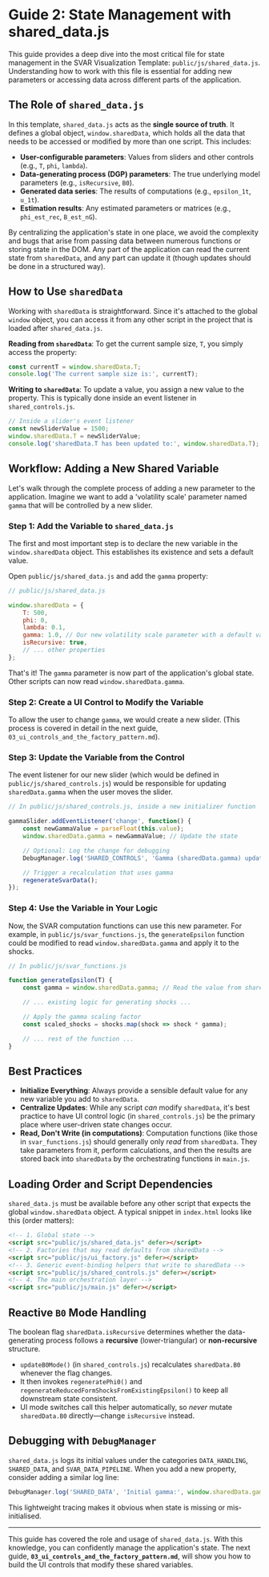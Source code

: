 # Guide 2: State Management with shared_data.js

This guide provides a deep dive into the most critical file for state management in the SVAR Visualization Template: `public/js/shared_data.js`. Understanding how to work with this file is essential for adding new parameters or accessing data across different parts of the application.

## The Role of `shared_data.js`

In this template, `shared_data.js` acts as the **single source of truth**. It defines a global object, `window.sharedData`, which holds all the data that needs to be accessed or modified by more than one script. This includes:

-   **User-configurable parameters**: Values from sliders and other controls (e.g., `T`, `phi`, `lambda`).
-   **Data-generating process (DGP) parameters**: The true underlying model parameters (e.g., `isRecursive`, `B0`).
-   **Generated data series**: The results of computations (e.g., `epsilon_1t`, `u_1t`).
-   **Estimation results**: Any estimated parameters or matrices (e.g., `phi_est_rec`, `B_est_nG`).

By centralizing the application's state in one place, we avoid the complexity and bugs that arise from passing data between numerous functions or storing state in the DOM. Any part of the application can read the current state from `sharedData`, and any part can update it (though updates should be done in a structured way).

## How to Use `sharedData`

Working with `sharedData` is straightforward. Since it's attached to the global `window` object, you can access it from any other script in the project that is loaded after `shared_data.js`.

**Reading from `sharedData`**:
To get the current sample size, `T`, you simply access the property:
```javascript
const currentT = window.sharedData.T;
console.log('The current sample size is:', currentT);
```

**Writing to `sharedData`**:
To update a value, you assign a new value to the property. This is typically done inside an event listener in `shared_controls.js`.
```javascript
// Inside a slider's event listener
const newSliderValue = 1500;
window.sharedData.T = newSliderValue;
console.log('sharedData.T has been updated to:', window.sharedData.T);
```

## Workflow: Adding a New Shared Variable

Let's walk through the complete process of adding a new parameter to the application. Imagine we want to add a 'volatility scale' parameter named `gamma` that will be controlled by a new slider.

### Step 1: Add the Variable to `shared_data.js`

The first and most important step is to declare the new variable in the `window.sharedData` object. This establishes its existence and sets a default value.

Open `public/js/shared_data.js` and add the `gamma` property:

```javascript
// public/js/shared_data.js

window.sharedData = {
    T: 500,
    phi: 0,
    lambda: 0.1,
    gamma: 1.0, // Our new volatility scale parameter with a default value
    isRecursive: true,
    // ... other properties
};
```

That's it! The `gamma` parameter is now part of the application's global state. Other scripts can now read `window.sharedData.gamma`.

### Step 2: Create a UI Control to Modify the Variable

To allow the user to change `gamma`, we would create a new slider. (This process is covered in detail in the next guide, `03_ui_controls_and_the_factory_pattern.md`).

### Step 3: Update the Variable from the Control

The event listener for our new slider (which would be defined in `public/js/shared_controls.js`) would be responsible for updating `sharedData.gamma` when the user moves the slider.

```javascript
// In public/js/shared_controls.js, inside a new initializer function

gammaSlider.addEventListener('change', function() {
    const newGammaValue = parseFloat(this.value);
    window.sharedData.gamma = newGammaValue; // Update the state

    // Optional: Log the change for debugging
    DebugManager.log('SHARED_CONTROLS', 'Gamma (sharedData.gamma) updated to:', window.sharedData.gamma);

    // Trigger a recalculation that uses gamma
    regenerateSvarData();
});
```

### Step 4: Use the Variable in Your Logic

Now, the SVAR computation functions can use this new parameter. For example, in `public/js/svar_functions.js`, the `generateEpsilon` function could be modified to read `window.sharedData.gamma` and apply it to the shocks.

```javascript
// In public/js/svar_functions.js

function generateEpsilon(T) {
    const gamma = window.sharedData.gamma; // Read the value from sharedData

    // ... existing logic for generating shocks ...

    // Apply the gamma scaling factor
    const scaled_shocks = shocks.map(shock => shock * gamma);

    // ... rest of the function ...
}
```

## Best Practices

-   **Initialize Everything**: Always provide a sensible default value for any new variable you add to `sharedData`.
-   **Centralize Updates**: While any script *can* modify `sharedData`, it's best practice to have UI control logic (in `shared_controls.js`) be the primary place where user-driven state changes occur.
-   **Read, Don't Write (in computations)**: Computation functions (like those in `svar_functions.js`) should generally only *read* from `sharedData`. They take parameters from it, perform calculations, and then the results are stored back into `sharedData` by the orchestrating functions in `main.js`.

## Loading Order and Script Dependencies

`shared_data.js` must be available before any other script that expects the global `window.sharedData` object.  A typical snippet in `index.html` looks like this (order matters):

```html
<!-- 1. Global state -->
<script src="public/js/shared_data.js" defer></script>
<!-- 2. Factories that may read defaults from sharedData -->
<script src="public/js/ui_factory.js" defer></script>
<!-- 3. Generic event-binding helpers that write to sharedData -->
<script src="public/js/shared_controls.js" defer></script>
<!-- 4. The main orchestration layer -->
<script src="public/js/main.js" defer></script>
```

## Reactive `B0` Mode Handling

The boolean flag `sharedData.isRecursive` determines whether the data-generating process follows a **recursive** (lower-triangular) or **non-recursive** structure.

* `updateB0Mode()` (in `shared_controls.js`) recalculates `sharedData.B0` whenever the flag changes.
* It then invokes `regeneratePhi0()` and `regenerateReducedFormShocksFromExistingEpsilon()` to keep all downstream state consistent.
* UI mode switches call this helper automatically, so _never_ mutate `sharedData.B0` directly—change `isRecursive` instead.

## Debugging with `DebugManager`

`shared_data.js` logs its initial values under the categories `DATA_HANDLING`, `SHARED_DATA`, and `SVAR_DATA_PIPELINE`.  When you add a new property, consider adding a similar log line:

```javascript
DebugManager.log('SHARED_DATA', 'Initial gamma:', window.sharedData.gamma);
```

This lightweight tracing makes it obvious when state is missing or mis-initialised.

---

This guide has covered the role and usage of `shared_data.js`. With this knowledge, you can confidently manage the application's state. The next guide, **`03_ui_controls_and_the_factory_pattern.md`**, will show you how to build the UI controls that modify these shared variables.
